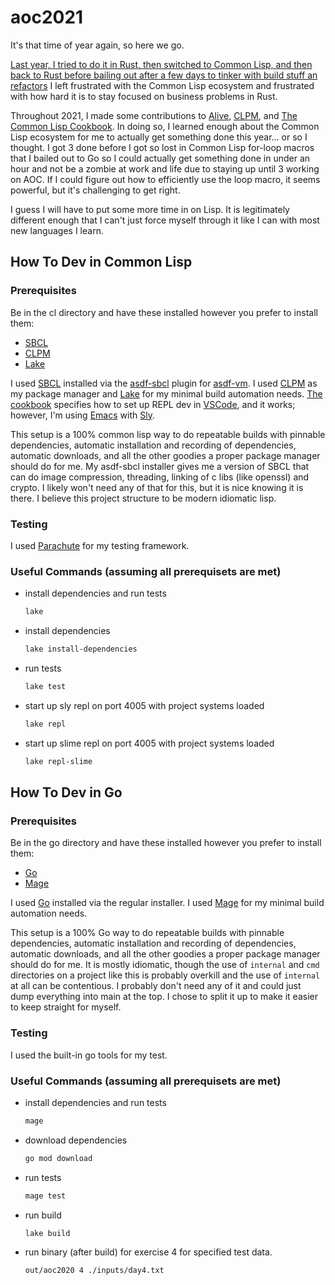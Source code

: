 # aoc2021

It's that time of year again, so here we go.

[Last year, I tried to do it in Rust, then switched to Common Lisp, and
then back to Rust before bailing out after a few days to tinker with
build stuff an refactors](https://github.com/smashedtoatoms/aoc2020) I
left frustrated with the Common Lisp ecosystem and frustrated with how
hard it is to stay focused on business problems in Rust.

Throughout 2021, I made some contributions to
[Alive](https://marketplace.visualstudio.com/items?itemName=rheller.alive),
[CLPM](https://clpm.dev), and [The Common Lisp
Cookbook](https://lispcookbook.github.io/cl-cookbook/vscode-alive.html).
In doing so, I learned enough about the Common Lisp ecosystem for me to
actually get something done this year... or so I thought.  I got 3 done
before I got so lost in Common Lisp for-loop macros that I bailed out to
Go so I could actually get something done in under an hour and not be a
zombie at work and life due to staying up until 3 working on AOC.  If I
could figure out how to efficiently use the loop macro, it seems
powerful, but it's challenging to get right.

I guess I will have to put some more time in on Lisp.  It is
legitimately different enough that I can't just force myself through it
like I can with most new languages I learn.

## How To Dev in Common Lisp

### Prerequisites

Be in the cl directory and have these installed however you prefer to
install them:

- [SBCL](http://www.sbcl.org)
- [CLPM](https://clpm.dev)
- [Lake](https://github.com/takagi/lake)

I used [SBCL](http://www.sbcl.org) installed via the
[asdf-sbcl](https://github.com/smashedtoatoms/asdf-sbcl) plugin for
[asdf-vm](https://asdf-vm.com). I used [CLPM](https://clpm.dev) as my
package manager and [Lake](https://github.com/takagi/lake) for my
minimal build automation needs.  [The
cookbook](https://lispcookbook.github.io/cl-cookbook/vscode-alive.html#configuring-vscode-alive-to-work-with-clpm)
specifies how to set up REPL dev in
[VSCode](https://code.visualstudio.com), and it works; however, I'm
using [Emacs](https://www.gnu.org/software/emacs/) with
[Sly](https://github.com/joaotavora/sly).

This setup is a 100% common lisp way to do repeatable builds with
pinnable dependencies, automatic installation and recording of dependencies,
automatic downloads, and all the other goodies a proper package manager should
do for me.  My asdf-sbcl installer gives me a version of SBCL that can do
image compression, threading, linking of c libs (like openssl) and crypto. I
likely won't need any of that for this, but it is nice knowing it is there.
I believe this project structure to be modern idiomatic lisp.

### Testing

I used [Parachute](https://shinmera.github.io/parachute/) for my testing
framework.

### Useful Commands (assuming all prerequisets are met)
- install dependencies and run tests
  ```sh
  lake
  ```
- install dependencies
  ```sh
  lake install-dependencies
  ```
- run tests
  ```sh
  lake test
  ```
- start up sly repl on port 4005 with project systems loaded
  ```sh
  lake repl
  ```
- start up slime repl on port 4005 with project systems loaded
  ```sh
  lake repl-slime
  ```

## How To Dev in Go

### Prerequisites

Be in the go directory and have these installed however you prefer to
install them:

- [Go](https://go.dev/doc/install)
- [Mage](https://github.com/magefile/mage)

I used [Go](https://go.dev/doc/install) installed via the
regular installer. I used [Mage](https://github.com/magefile/mage) for my
minimal build automation needs.

This setup is a 100% Go way to do repeatable builds with pinnable
dependencies, automatic installation and recording of dependencies,
automatic downloads, and all the other goodies a proper package manager
should do for me.  It is mostly idiomatic, though the use of `internal`
and `cmd` directories on a project like this is probably overkill and
the use of `internal` at all can be contentious.  I probably don't need
any of it and could just dump everything into main at the top.  I chose
to split it up to make it easier to keep straight for myself.

### Testing

I used the built-in go tools for my test.

### Useful Commands (assuming all prerequisets are met)
- install dependencies and run tests
  ```sh
  mage
  ```
- download dependencies
  ```sh
  go mod download
  ```
- run tests
  ```sh
  mage test
  ```
- run build
  ```sh
  lake build
  ```
- run binary (after build) for exercise 4 for specified test data.
  ```sh
  out/aoc2020 4 ./inputs/day4.txt
  ```
